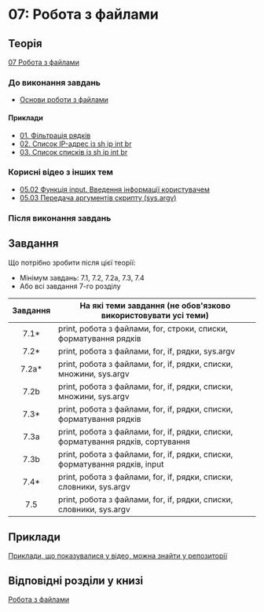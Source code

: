 # 07: Робота з файлами

## Теорія

[07 Робота з файлами](https://youtube.com/playlist?list=PLlwMBlO5_y3QNk7wBhLztQU3V6hA-Cyqw)

### До виконання завдань

* [Основи роботи з файлами](https://youtu.be/r5RavsRLgZE)

#### Приклади

* [01. Фільтрація рядків](https://youtu.be/fXoA4QQWUtI)
* [02. Список IP-адрес із sh ip int br](https://youtu.be/D7yJ78i_D6U)
* [03. Список списків із sh ip int br](https://youtu.be/zKi4erf2nww)

### Корисні відео з інших тем

* [05.02 Функція input. Введення інформації користувачем](https://youtu.be/x5b3EMGNMes)
* [05.03 Передача аргументів скрипту (sys.argv)](https://youtu.be/96nhJE-1ixo)

### Після виконання завдань


## Завдання

Що потрібно зробити після цієї теорії:

* Мінімум завдань: 7.1, 7.2, 7.2a, 7.3, 7.4
* Або всі завдання 7-го розділу

| Завдання |      На які теми завдання (не обов'язково використовувати усі теми)     |
|:-------:|------------------------------- |
|  7.1*   | print, робота з файлами, for, cтроки, списки, форматування рядків |
|  7.2*   | print, робота з файлами, for, if, рядки, sys.argv |
|  7.2a*  | print, робота з файлами, for, if, рядки, списки, множини, sys.argv |
|  7.2b   | print, робота з файлами, for, if, рядки, списки, множини, sys.argv |
|  7.3*   | print, робота з файлами, for, if, рядки, списки, форматування рядків |
|  7.3a   | print, робота з файлами, for, if, рядки, списки, форматування рядків, сортування |
|  7.3b   | print, робота з файлами, for, if, рядки, списки, форматування рядків, input |
|  7.4*   | print, робота з файлами, for, if, рядки, списки, словники, sys.argv |
|  7.5    | print, робота з файлами, for, if, рядки, списки, словники, sys.argv |


## Приклади

[Приклади, що показувалися у відео, можна знайти у репозиторії](https://github.com/natenka/pynenguk-examples/tree/main/examples/07_files)

## Відповідні розділи у книзі

[Робота з файлами](https://pyneng.io/book/07-files/)

